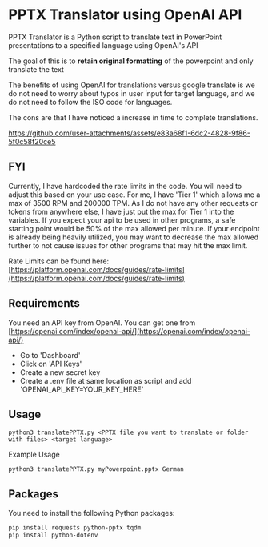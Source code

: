 # PPTX Translator using OpenAI API

PPTX Translator is a Python script to translate text in PowerPoint presentations to a specified language using OpenAI's API

The goal of this is to **retain original formatting** of the powerpoint and only translate the text

The benefits of using OpenAI for translations versus google translate is we do not need to worry about typos in user input for target language, and we do not need to follow the ISO code for languages.

The cons are that I have noticed a increase in time to complete translations.


https://github.com/user-attachments/assets/e83a68f1-6dc2-4828-9f86-5f0c58f20ce5



## FYI
Currently, I have hardcoded the rate limits in the code. You will need to adjust this based on your use case. For me, I have 'Tier 1' which allows me a max of 3500 RPM and 200000 TPM. As I do not have any other requests or tokens from anywhere else, I have just put the max for Tier 1 into the variables. If you expect your api to be used in other programs, a safe starting point would be 50% of the max allowed per minute. If your endpoint is already being heavily utilized, you may want to decrease the max allowed further to not cause issues for other programs that may hit the max limit.

Rate Limits can be found here: [https://platform.openai.com/docs/guides/rate-limits](https://platform.openai.com/docs/guides/rate-limits)

## Requirements

You need an API key from OpenAI. You can get one from [https://openai.com/index/openai-api/](https://openai.com/index/openai-api/)
- Go to 'Dashboard'
- Click on 'API Keys'
- Create a new secret key
- Create a .env file at same location as script and add 'OPENAI_API_KEY=YOUR_KEY_HERE'

## Usage
```console
python3 translatePPTX.py <PPTX file you want to translate or folder with files> <target language>
```

Example Usage 
```console
python3 translatePPTX.py myPowerpoint.pptx German
```

## Packages

You need to install the following Python packages:

```sh
pip install requests python-pptx tqdm
pip install python-dotenv
```
